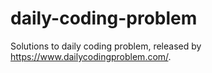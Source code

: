 # daily-coding-problem

Solutions to daily coding problem, released by https://www.dailycodingproblem.com/.
